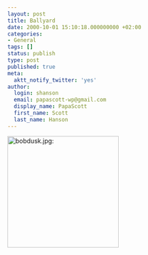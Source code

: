 ```yaml
---
layout: post
title: Ballyard
date: 2000-10-01 15:10:18.000000000 +02:00
categories:
- General
tags: []
status: publish
type: post
published: true
meta:
  aktt_notify_twitter: 'yes'
author:
  login: shanson
  email: papascott-wp@gmail.com
  display_name: PapaScott
  first_name: Scott
  last_name: Hanson
---
```

<p><a href="http://www.azdiamondbacks.com/bob/"><img src="http://www.papascott.de/wordpress/wp-content/uploads/2000/10/bobdusk.jpg" height="251" width="250" border="0" alt="bobdusk.jpg: " /></a></p>
